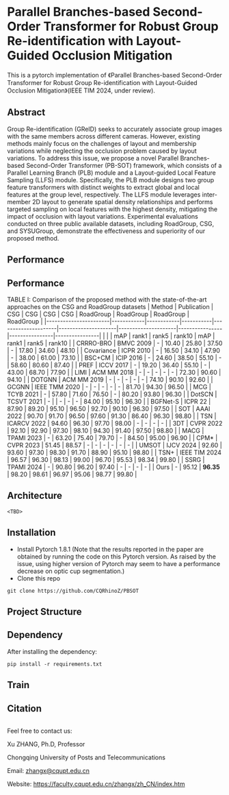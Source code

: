 # Parallel Branches-based Second-Order Transformer for Robust Group Re-identification with Layout-Guided Occlusion Mitigation

This is a pytorch implementation of 《Parallel Branches-based Second-Order Transformer for Robust Group Re-identification with Layout-Guided Occlusion Mitigation》(IEEE TIM 2024, under review). 


## Abstract

Group Re-identification (GReID) seeks to accurately associate group images with the same members across different cameras. However, existing methods mainly focus on the challenges of layout and membership variations while neglecting the occlusion problem caused by layout variations. To address this issue, we propose a novel Parallel Branches-based Second-Order Transformer (PB-SOT) framework, which consists of a Parallel Learning Branch (PLB) module and a Layout-guided Local Feature Sampling (LLFS) module. Specifically, the PLB module designs two group feature transformers with distinct weights to extract global and local features at the group level, respectively. The LLFS module leverages inter-member 2D layout to generate spatial density relationships and performs targeted sampling on local features with the highest density, mitigating the impact of occlusion with layout variations. Experimental evaluations conducted on three public available datasets, including RoadGroup, CSG, and SYSUGroup, demonstrate the effectiveness and superiority of our proposed method.

## Performance
## Performance
TABLE I: Comparison of the proposed method with the state-of-the-art approaches on the CSG and RoadGroup datasets
|        Method       | Publication | CSG   | CSG   |  CSG   |  CSG   | RoadGroup    | RoadGroup   | RoadGroup    | RoadGroup    |
|-----------------------|------------|------------|-----------|---------------------|---------------------|---------------------|----------------|----------------|----------------|
|                       |       | mAP   | rank1 | rank5 | rank10 | mAP   | rank1 | rank5 | rank10                         |
| CRRRO-BRO               | BMVC 2009                    | -     | 10.40  | 25.80  | 37.50   | -     | 17.80  | 34.60 | 48.10  |
| Covariance              | ICPR 2010                    | -     | 16.50  | 34.10  | 47.90   | -     | 38.00    | 61.00    | 73.10 |
| BSC+CM                  | ICIP 2016                    | -     | 24.60  | 38.50  | 55.10   | -     | 58.60  | 80.60  | 87.40 |
| PREF                    | ICCV 2017                    | -     | 19.20  | 36.40  | 55.10   | -     | 43.00    | 68.70  | 77.90  |
| LIMI                    | ACM MM 2018                  | -     | -     | -     | -      | -     | 72.30  | 90.60  | 94.10  |
| DOTGNN                  | ACM MM 2019                  | -     | -     | -     | -      | -     | 74.10  | 90.10  | 92.60  |
| GCGNN                   | IEEE TMM 2020                | -     | -     | -     | -      | -     | 81.70  | 94.30  | 96.50 |
| MCG                     | TCYB 2021                    | -     | 57.80  | 71.60  | 76.50   | -     | 80.20  | 93.80  | 96.30 |
| DotSCN                  | TCSVT 2021                   | -     |       | -     | -      | -     | 84.00    | 95.10  | 96.30 |
| BGFNet-S                | ICPR 22                      | 87.90  | 89.20  | 95.10  | 96.50   | 92.70  | 90.10  | 96.30  | 97.50 |
| SOT                     | AAAI 2022                    | 90.70  | 91.70  | 96.50  | 97.60   | 91.30  | 86.40  | 96.30  | 98.80  |
| TSN                     | ICARCV 2022                  | 94.60  | 96.30  | 97.70  | 98.00   | -     | -     | -     | -    |
| 3DT                     | CVPR 2022                    | 92.10  | 92.90  | 97.30  | 98.10   | 94.30  | 91.40  | 97.50 | 98.80  |
| MACG                    | TPAMI 2023                   | -     | 63.20  | 75.40  | 79.70   | -     | 84.50  | 95.00    | 96.90  |
| CPM*                    | CVPR 2023                    | 51.45 | 88.57 | -     | -      | -     | -     | -     | -   |
| UMSOT                   | IJCV 2024                    | 92.60  | 93.60  | 97.30  | 98.30   | 91.70  | 88.90  | 95.10  | 98.80  |
| TSN+     | IEEE TIM 2024                    | 96.57 | 96.30  | 98.13 | 99.00   | 96.70  | 95.53 | 98.34 | 99.80  |
| SSRG                    | TPAMI 2024                   | -     | 90.80  | 96.20  | 97.40   | -     | -     | -     | -  |
| Ours                    | -                            | 95.12 | **96.35** | 98.20  | 98.61  | 96.97 | 95.06 | 98.77 |  99.80  | 


## Architecture

```
<TBD>
```

## Installation

- Install Pytorch 1.8.1 (Note that the results reported in the paper are obtained by running the code on this Pytorch version. As raised by the issue, using higher version of Pytorch may seem to have a performance decrease on optic cup segmentation.)
- Clone this repo

```
git clone https://github.com/CQRhinoZ/PBSOT
```

## Project Structure



## Dependency

After installing the dependency:

    pip install -r requirements.txt

## Train



## Citation

```

```

Feel free to contact us:

Xu ZHANG, Ph.D, Professor

Chongqing University of Posts and Telecommunications

Email: zhangx@cqupt.edu.cn

Website: https://faculty.cqupt.edu.cn/zhangx/zh_CN/index.htm
